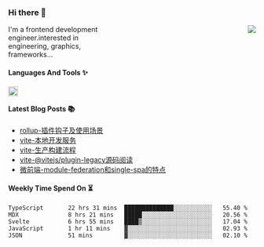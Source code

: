 <!--
**zhaohuanyuu/zhaohuanyuu** is a ✨ _special_ ✨ repository because its `README.md` (this file) appears on your GitHub profile.
-->

### Hi there 👋

<picture>
  <source media="(prefers-color-scheme: dark)" srcset="https://github-readme-stats.vercel.app/api?username=zhaohuanyuu&count_private=true&show_icons=true&theme=city_lights&hide_title=true">
  <img align="right" src="https://github-readme-stats.vercel.app/api?username=zhaohuanyuu&count_private=true&show_icons=true&hide_title=true">
</picture>

<p align="left" style="width:40%">I'm a frontend development engineer.interested in engineering, graphics, frameworks...</p>

#### Languages And Tools ✨

<img align="left" height="20" src="https://skillicons.dev/icons?i=js,ts,nodejs,rust,react,vue,svelte,gatsby,graphql,nestjs" />

</br>

#### Latest Blog Posts 📚
<!-- BLOG-POST-LIST:START -->
- [rollup-插件钩子及使用场景](https://auu.zone/post/rollup-plugin)
- [vite-本地开发服务](https://auu.zone/post/vite-server)
- [vite-生产构建流程](https://auu.zone/post/vite-build)
- [vite-@vitejs/plugin-legacy源码阅读](https://auu.zone/post/vite-legacy)
- [微前端-module-federation和single-spa的特点](https://auu.zone/post/micro-fe)
<!-- BLOG-POST-LIST:END -->

#### Weekly Time Spend On ⏳
<!--START_SECTION:waka-->

```text
TypeScript       22 hrs 31 mins  ██████████████░░░░░░░░░░░   55.40 %
MDX              8 hrs 21 mins   █████░░░░░░░░░░░░░░░░░░░░   20.56 %
Svelte           6 hrs 55 mins   ████▒░░░░░░░░░░░░░░░░░░░░   17.04 %
JavaScript       1 hr 11 mins    ▓░░░░░░░░░░░░░░░░░░░░░░░░   02.93 %
JSON             51 mins         ▓░░░░░░░░░░░░░░░░░░░░░░░░   02.10 %
```

<!--END_SECTION:waka-->
